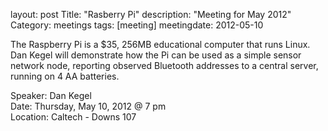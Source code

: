 layout: post
Title: "Rasberry Pi"
description: "Meeting for May 2012"
Category: meetings
tags: [meeting]
meetingdate: 2012-05-10


The Raspberry Pi is a $35, 256MB educational computer that runs Linux.
Dan Kegel will demonstrate how the Pi can be used as a
simple sensor network node, reporting observed Bluetooth
addresses to a central server, running on 4 AA batteries.

Speaker: Dan Kegel <br/>
Date: Thursday, May 10, 2012 @ 7 pm <br/>
Location: Caltech - Downs 107
